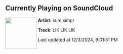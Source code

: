 ## Currently Playing on SoundCloud

[<img align="left" width="100" src="https://i1.sndcdn.com/artworks-l4nthcd7s3wDiIU3-BEeQzw-t500x500.jpg">](https://soundcloud.com/sumsimpl/lik-lik-lik)

**Artist**: sum.simpl 

**Track**: LIK LIK LIK

Last updated at 12/3/2024, 9:01:51 PM
